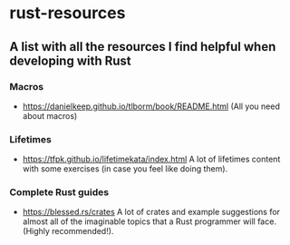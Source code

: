 # rust-resources
## A list with all the resources I find helpful when developing with Rust

### Macros
- https://danielkeep.github.io/tlborm/book/README.html (All you need about macros)

### Lifetimes
- https://tfpk.github.io/lifetimekata/index.html A lot of lifetimes content with some exercises (in case you feel like doing them).

### Complete Rust guides
- https://blessed.rs/crates A lot of crates and example suggestions for almost all of the imaginable topics that a Rust programmer will face. (Highly recommended!).